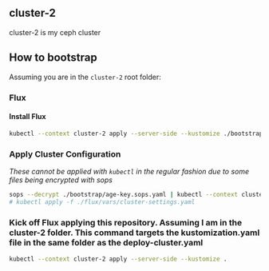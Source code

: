 ## cluster-2

cluster-2 is my ceph cluster

## How to bootstrap

Assuming you are in the `cluster-2` root folder:

### Flux

#### Install Flux

```sh
kubectl --context cluster-2 apply --server-side --kustomize ./bootstrap
```

### Apply Cluster Configuration

_These cannot be applied with `kubectl` in the regular fashion due to some files being encrypted with sops_

```sh
sops --decrypt ./bootstrap/age-key.sops.yaml | kubectl --context cluster-2 apply -f -
# kubectl apply -f ./flux/vars/cluster-settings.yaml
```

### Kick off Flux applying this repository. Assuming I am in the cluster-2 folder. This command targets the kustomization.yaml file in the same folder as the deploy-cluster.yaml

```sh
kubectl --context cluster-2 apply --server-side --kustomize . 
```
